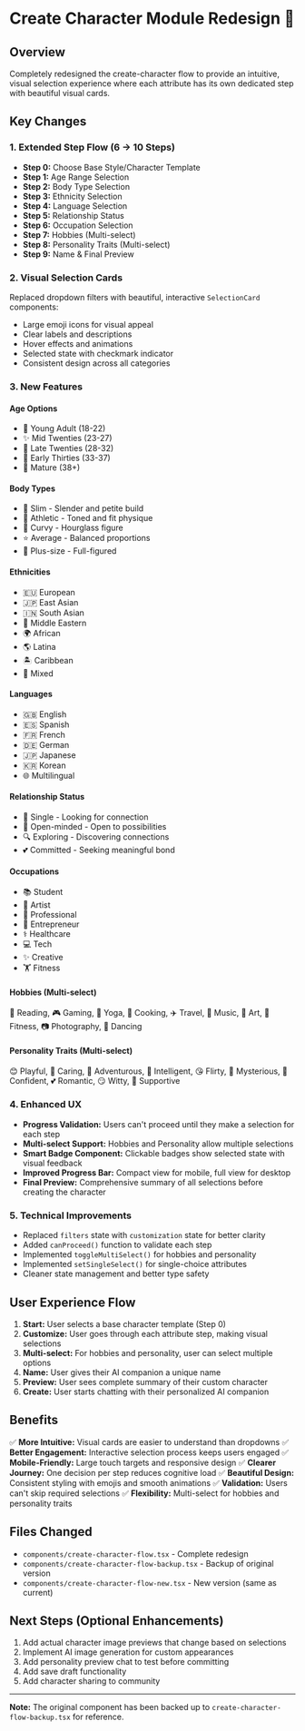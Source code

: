 # Create Character Module Redesign 🎨

## Overview
Completely redesigned the create-character flow to provide an intuitive, visual selection experience where each attribute has its own dedicated step with beautiful visual cards.

## Key Changes

### 1. **Extended Step Flow** (6 → 10 Steps)
   - **Step 0:** Choose Base Style/Character Template
   - **Step 1:** Age Range Selection
   - **Step 2:** Body Type Selection
   - **Step 3:** Ethnicity Selection
   - **Step 4:** Language Selection
   - **Step 5:** Relationship Status
   - **Step 6:** Occupation Selection
   - **Step 7:** Hobbies (Multi-select)
   - **Step 8:** Personality Traits (Multi-select)
   - **Step 9:** Name & Final Preview

### 2. **Visual Selection Cards**
Replaced dropdown filters with beautiful, interactive `SelectionCard` components:
- Large emoji icons for visual appeal
- Clear labels and descriptions
- Hover effects and animations
- Selected state with checkmark indicator
- Consistent design across all categories

### 3. **New Features**

#### Age Options
- 🌸 Young Adult (18-22)
- ✨ Mid Twenties (23-27)
- 💫 Late Twenties (28-32)
- 🌟 Early Thirties (33-37)
- 👑 Mature (38+)

#### Body Types
- 🌿 Slim - Slender and petite build
- 💪 Athletic - Toned and fit physique
- 🌺 Curvy - Hourglass figure
- ⭐ Average - Balanced proportions
- 🌹 Plus-size - Full-figured

#### Ethnicities
- 🇪🇺 European
- 🇯🇵 East Asian
- 🇮🇳 South Asian
- 🌙 Middle Eastern
- 🌍 African
- 🌎 Latina
- 🏝️ Caribbean
- 🌈 Mixed

#### Languages
- 🇬🇧 English
- 🇪🇸 Spanish
- 🇫🇷 French
- 🇩🇪 German
- 🇯🇵 Japanese
- 🇰🇷 Korean
- 🌐 Multilingual

#### Relationship Status
- 💖 Single - Looking for connection
- 🌈 Open-minded - Open to possibilities
- 🔍 Exploring - Discovering connections
- 💕 Committed - Seeking meaningful bond

#### Occupations
- 📚 Student
- 🎨 Artist
- 💼 Professional
- 🚀 Entrepreneur
- ⚕️ Healthcare
- 💻 Tech
- ✨ Creative
- 🏋️ Fitness

#### Hobbies (Multi-select)
📖 Reading, 🎮 Gaming, 🧘 Yoga, 🍳 Cooking, ✈️ Travel, 🎵 Music, 🎨 Art, 💪 Fitness, 📷 Photography, 💃 Dancing

#### Personality Traits (Multi-select)
😊 Playful, 🤗 Caring, 🌟 Adventurous, 🧠 Intelligent, 😘 Flirty, 🌙 Mysterious, 💪 Confident, 💕 Romantic, 😏 Witty, 🤝 Supportive

### 4. **Enhanced UX**
- **Progress Validation:** Users can't proceed until they make a selection for each step
- **Multi-select Support:** Hobbies and Personality allow multiple selections
- **Smart Badge Component:** Clickable badges show selected state with visual feedback
- **Improved Progress Bar:** Compact view for mobile, full view for desktop
- **Final Preview:** Comprehensive summary of all selections before creating the character

### 5. **Technical Improvements**
- Replaced `filters` state with `customization` state for better clarity
- Added `canProceed()` function to validate each step
- Implemented `toggleMultiSelect()` for hobbies and personality
- Implemented `setSingleSelect()` for single-choice attributes
- Cleaner state management and better type safety

## User Experience Flow

1. **Start:** User selects a base character template (Step 0)
2. **Customize:** User goes through each attribute step, making visual selections
3. **Multi-select:** For hobbies and personality, user can select multiple options
4. **Name:** User gives their AI companion a unique name
5. **Preview:** User sees complete summary of their custom character
6. **Create:** User starts chatting with their personalized AI companion

## Benefits

✅ **More Intuitive:** Visual cards are easier to understand than dropdowns
✅ **Better Engagement:** Interactive selection process keeps users engaged
✅ **Mobile-Friendly:** Large touch targets and responsive design
✅ **Clearer Journey:** One decision per step reduces cognitive load
✅ **Beautiful Design:** Consistent styling with emojis and smooth animations
✅ **Validation:** Users can't skip required selections
✅ **Flexibility:** Multi-select for hobbies and personality traits

## Files Changed
- `components/create-character-flow.tsx` - Complete redesign
- `components/create-character-flow-backup.tsx` - Backup of original version
- `components/create-character-flow-new.tsx` - New version (same as current)

## Next Steps (Optional Enhancements)
1. Add actual character image previews that change based on selections
2. Implement AI image generation for custom appearances
3. Add personality preview chat to test before committing
4. Add save draft functionality
5. Add character sharing to community

---

**Note:** The original component has been backed up to `create-character-flow-backup.tsx` for reference.
